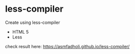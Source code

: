 # less-compiler

Create using less-compiler
- HTML 5
- Less

check result here: https://asmfadholi.github.io/less-compiler/
